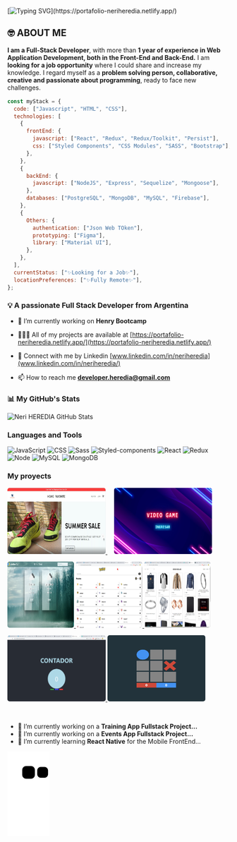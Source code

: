 [![Typing SVG](https://readme-typing-svg.herokuapp.com?color=%3397f4&size=40&vCenter=true&width=600&height=80&lines=Hi,+Everyone!+👋;I+am+Neri+Heredia;Welcome+to+my+repo!)](https://portafolio-neriheredia.netlify.app/)

<h2><strong>🤓 ABOUT ME</strong></h2>
<p><strong>I am a Full-Stack Developer</strong>, with more than <strong>1 year of experience in Web Application Development, both in the Front-End and Back-End.</strong> I am <strong>looking for a job opportunity</strong> where I could share and increase my knowledge. I regard myself as a <strong>problem solving person, collaborative, creative and passionate about programming</strong>, ready to face new challenges.<p>

```javascript
const myStack = {
  code: ["Javascript", "HTML", "CSS"],
  technologies: [
    {
      frontEnd: {
        javascript: ["React", "Redux", "Redux/Toolkit", "Persist"],
        css: ["Styled Components", "CSS Modules", "SASS", "Bootstrap"],
      },
    },
    {
      backEnd: {
        javascript: ["NodeJS", "Express", "Sequelize", "Mongoose"],
      },
      databases: ["PostgreSQL", "MongoDB", "MySQL", "Firebase"],
    },
    {
      Others: {
        authentication: ["Json Web TOken"],
        prototyping: ["Figma"],
        library: ["Material UI"],
      },
    },
  ],
  currentStatus: ["✨Looking for a Job✨"],
  locationPreferences: ["✨Fully Remote✨"],
};
```

### 💡 A passionate Full Stack Developer from Argentina

- 🔭 I’m currently working on **Henry Bootcamp**

- 🧑🏻‍💻 All of my projects are available at [https://portafolio-neriheredia.netlify.app/](https://portafolio-neriheredia.netlify.app/)

- 📝 Connect with me by Linkedin [www.linkedin.com/in/neriheredia](www.linkedin.com/in/neriheredia/)

- 📫 How to reach me **developer.heredia@gmail.com**

### 📊 My GitHub's Stats

![Neri HEREDIA GitHub Stats](https://github-readme-stats.vercel.app/api?username=neriheredia)

### Languages and Tools

![JavaScript](https://img.shields.io/badge/JavaScript-000?style=for-the-badge&logo=javascript) ![CSS](https://img.shields.io/badge/CSS-000?style=for-the-badge&logo=css3&logoColor=1572B6) ![Sass](https://img.shields.io/badge/Sass-000?style=for-the-badge&logo=sass) ![Styled-components](https://img.shields.io/badge/Styled--components-000?style=for-the-badge&logo=styled-components) ![React](https://img.shields.io/badge/React-000?style=for-the-badge&logo=react) ![Redux](https://img.shields.io/badge/Redux-000?style=for-the-badge&logo=redux) ![Node](https://img.shields.io/badge/Node.js-000?style=for-the-badge&logo=node.js) ![MySQL](https://img.shields.io/badge/MySQL-00000F?style=for-the-badge&logo=mysql) ![MongoDB](https://img.shields.io/badge/MongoDB-000?style=for-the-badge&logo=mongodb)

### My proyects

<p>
  <a href="https://portafolio-neriheredia.netlify.app/" target="_blank" rel="noreferrer" 
    style='padding-right:15px;'>
    <img src="./img/portadaEcom.jpg" width='44.2%' height='150px' style='border-radius: 5px;'>
  </a>
  <a href='https://client-videogames-neri.herokuapp.com/' target="_blank" rel="noreferrer">
    <img src="./img/PI-VIDEOGAMES.jpg" width='44.2%' height='150px' style='border-radius: 5px;'>
  </a>
</p>

<p>
  <a href='https://clima-app-react-henry.netlify.app/' target="_blank" rel="noreferrer">
    <img src="./img/weatherApp.jpg" width='30%' height='150px' style='border-radius: 5px;'>
  </a>
  <a href='https://poke-api-pokedex-paginado.netlify.app/' target="_blank" rel="noreferrer">
    <img src="./img/pokedex.png" width='30%' height='150px' style='border-radius: 5px;'>
  </a>
  <a href='https://ecomerce-academico.netlify.app/' target="_blank" rel="noreferrer">
    <img src="./img/ecomerce-academico.png" width='30%' height='150px' style='border-radius: 5px;'>
  </a>
</p>
<p>
  <a href='https://contador-app.netlify.app/' target="_blank" rel="noreferrer">
    <img src="./img/contador.png" width='44.2%' height='150px' style='border-radius: 5px;'>
  </a>
  <a href='https://affectionate-torvalds-7bfa9a.netlify.app/' target="_blank" rel="noreferrer">
    <img src="./img/TATETI-REACT.png" width='44.2%' height='150px' style='border-radius: 5px;'>
  </a>
</p>
&nbsp;

- 🔭 I’m currently working on a <strong>Training App Fullstack Project...</strong>
- 🔭 I’m currently working on a <strong>Events App Fullstack Project...</strong>
- 🌱 I’m currently learning <strong>React Native</strong> for the Mobile FrontEnd...

![Snake animation](https://github.com/rafaballerini/rafaballerini/blob/output/github-contribution-grid-snake.svg)
